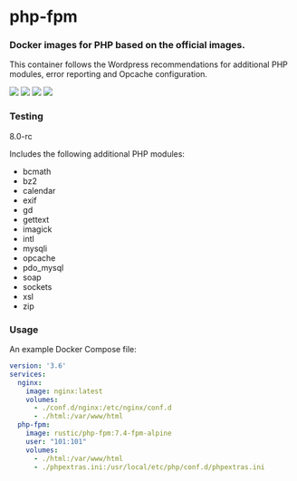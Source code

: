 # php-fpm
### Docker images for PHP based on the official images.
This container follows the Wordpress recommendations for additional PHP modules, error reporting and Opcache configuration.

[![](https://images.microbadger.com/badges/version/rustic/php-fpm:7.4-fpm-alpine.svg)](https://microbadger.com/images/rustic/php-fpm:7.4-fpm-alpine "Get your own version badge on microbadger.com") [![](https://images.microbadger.com/badges/version/rustic/php-fpm:7.3-fpm-alpine.svg)](https://microbadger.com/images/rustic/php-fpm:7.3-fpm-alpine "Get your own version badge on microbadger.com") [![](https://images.microbadger.com/badges/version/rustic/php-fpm:arm32v7-7.4-fpm-alpine.svg)](https://microbadger.com/images/rustic/php-fpm:arm32v7-7.4-fpm-alpine "Get your own version badge on microbadger.com") [![](https://images.microbadger.com/badges/version/rustic/php-fpm:arm32v7-7.3-fpm-alpine.svg)](https://microbadger.com/images/rustic/php-fpm:arm32v7-7.3-fpm-alpine "Get your own version badge on microbadger.com")

### Testing
8.0-rc

Includes the following additional PHP modules: 
- bcmath
- bz2
- calendar
- exif
- gd
- gettext
- imagick
- intl
- mysqli
- opcache
- pdo_mysql
- soap
- sockets
- xsl
- zip

### Usage
An example Docker Compose file:

```yaml
version: '3.6'
services:
  nginx:
    image: nginx:latest
    volumes:
      - ./conf.d/nginx:/etc/nginx/conf.d
      - ./html:/var/www/html
  php-fpm:
    image: rustic/php-fpm:7.4-fpm-alpine
    user: "101:101"
    volumes:
      - ./html:/var/www/html
      - ./phpextras.ini:/usr/local/etc/php/conf.d/phpextras.ini
```
